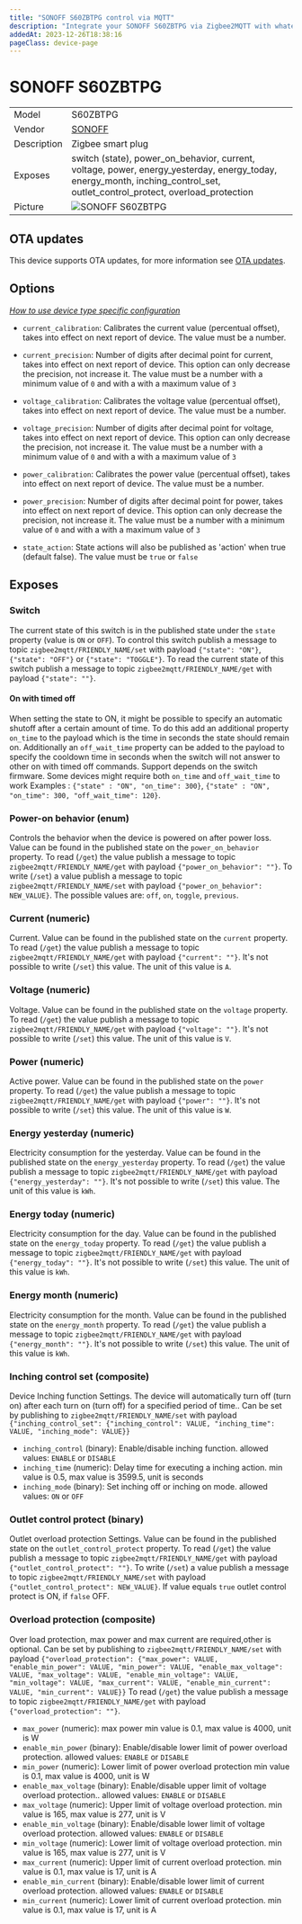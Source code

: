 ```yaml
---
title: "SONOFF S60ZBTPG control via MQTT"
description: "Integrate your SONOFF S60ZBTPG via Zigbee2MQTT with whatever smart home infrastructure you are using without the vendor's bridge or gateway."
addedAt: 2023-12-26T18:38:16
pageClass: device-page
---
```


<!-- !!!! -->
<!-- ATTENTION: This file is auto-generated through docgen! -->
<!-- You can only edit the "Notes"-Section between the two comment lines "Notes BEGIN" and "Notes END". -->
<!-- Do not use h1 or h2 heading within "## Notes"-Section. -->
<!-- !!!! -->

# SONOFF S60ZBTPG

|     |     |
|-----|-----|
| Model | S60ZBTPG  |
| Vendor  | [SONOFF](/supported-devices/#v=SONOFF)  |
| Description | Zigbee smart plug |
| Exposes | switch (state), power_on_behavior, current, voltage, power, energy_yesterday, energy_today, energy_month, inching_control_set, outlet_control_protect, overload_protection |
| Picture | ![SONOFF S60ZBTPG](https://www.zigbee2mqtt.io/images/devices/S60ZBTPG.png) |


<!-- Notes BEGIN: You can edit here. Add "## Notes" headline if not already present. -->


<!-- Notes END: Do not edit below this line -->


## OTA updates
This device supports OTA updates, for more information see [OTA updates](../guide/usage/ota_updates.md).


## Options
*[How to use device type specific configuration](../guide/configuration/devices-groups.md#specific-device-options)*

* `current_calibration`: Calibrates the current value (percentual offset), takes into effect on next report of device. The value must be a number.

* `current_precision`: Number of digits after decimal point for current, takes into effect on next report of device. This option can only decrease the precision, not increase it. The value must be a number with a minimum value of `0` and with a with a maximum value of `3`

* `voltage_calibration`: Calibrates the voltage value (percentual offset), takes into effect on next report of device. The value must be a number.

* `voltage_precision`: Number of digits after decimal point for voltage, takes into effect on next report of device. This option can only decrease the precision, not increase it. The value must be a number with a minimum value of `0` and with a with a maximum value of `3`

* `power_calibration`: Calibrates the power value (percentual offset), takes into effect on next report of device. The value must be a number.

* `power_precision`: Number of digits after decimal point for power, takes into effect on next report of device. This option can only decrease the precision, not increase it. The value must be a number with a minimum value of `0` and with a with a maximum value of `3`

* `state_action`: State actions will also be published as 'action' when true (default false). The value must be `true` or `false`


## Exposes

### Switch 
The current state of this switch is in the published state under the `state` property (value is `ON` or `OFF`).
To control this switch publish a message to topic `zigbee2mqtt/FRIENDLY_NAME/set` with payload `{"state": "ON"}`, `{"state": "OFF"}` or `{"state": "TOGGLE"}`.
To read the current state of this switch publish a message to topic `zigbee2mqtt/FRIENDLY_NAME/get` with payload `{"state": ""}`.

#### On with timed off
When setting the state to ON, it might be possible to specify an automatic shutoff after a certain amount of time. To do this add an additional property `on_time` to the payload which is the time in seconds the state should remain on.
Additionally an `off_wait_time` property can be added to the payload to specify the cooldown time in seconds when the switch will not answer to other on with timed off commands.
Support depends on the switch firmware. Some devices might require both `on_time` and `off_wait_time` to work
Examples : `{"state" : "ON", "on_time": 300}`, `{"state" : "ON", "on_time": 300, "off_wait_time": 120}`.

### Power-on behavior (enum)
Controls the behavior when the device is powered on after power loss.
Value can be found in the published state on the `power_on_behavior` property.
To read (`/get`) the value publish a message to topic `zigbee2mqtt/FRIENDLY_NAME/get` with payload `{"power_on_behavior": ""}`.
To write (`/set`) a value publish a message to topic `zigbee2mqtt/FRIENDLY_NAME/set` with payload `{"power_on_behavior": NEW_VALUE}`.
The possible values are: `off`, `on`, `toggle`, `previous`.

### Current (numeric)
Current.
Value can be found in the published state on the `current` property.
To read (`/get`) the value publish a message to topic `zigbee2mqtt/FRIENDLY_NAME/get` with payload `{"current": ""}`.
It's not possible to write (`/set`) this value.
The unit of this value is `A`.

### Voltage (numeric)
Voltage.
Value can be found in the published state on the `voltage` property.
To read (`/get`) the value publish a message to topic `zigbee2mqtt/FRIENDLY_NAME/get` with payload `{"voltage": ""}`.
It's not possible to write (`/set`) this value.
The unit of this value is `V`.

### Power (numeric)
Active power.
Value can be found in the published state on the `power` property.
To read (`/get`) the value publish a message to topic `zigbee2mqtt/FRIENDLY_NAME/get` with payload `{"power": ""}`.
It's not possible to write (`/set`) this value.
The unit of this value is `W`.

### Energy yesterday (numeric)
Electricity consumption for the yesterday.
Value can be found in the published state on the `energy_yesterday` property.
To read (`/get`) the value publish a message to topic `zigbee2mqtt/FRIENDLY_NAME/get` with payload `{"energy_yesterday": ""}`.
It's not possible to write (`/set`) this value.
The unit of this value is `kWh`.

### Energy today (numeric)
Electricity consumption for the day.
Value can be found in the published state on the `energy_today` property.
To read (`/get`) the value publish a message to topic `zigbee2mqtt/FRIENDLY_NAME/get` with payload `{"energy_today": ""}`.
It's not possible to write (`/set`) this value.
The unit of this value is `kWh`.

### Energy month (numeric)
Electricity consumption for the month.
Value can be found in the published state on the `energy_month` property.
To read (`/get`) the value publish a message to topic `zigbee2mqtt/FRIENDLY_NAME/get` with payload `{"energy_month": ""}`.
It's not possible to write (`/set`) this value.
The unit of this value is `kWh`.

### Inching control set (composite)
Device Inching function Settings. The device will automatically turn off (turn on) after each turn on (turn off) for a specified period of time..
Can be set by publishing to `zigbee2mqtt/FRIENDLY_NAME/set` with payload `{"inching_control_set": {"inching_control": VALUE, "inching_time": VALUE, "inching_mode": VALUE}}`
- `inching_control` (binary): Enable/disable inching function. allowed values: `ENABLE` or `DISABLE`
- `inching_time` (numeric): Delay time for executing a inching action. min value is 0.5, max value is 3599.5, unit is seconds
- `inching_mode` (binary): Set inching off or inching on mode. allowed values: `ON` or `OFF`

### Outlet control protect (binary)
Outlet overload protection Settings.
Value can be found in the published state on the `outlet_control_protect` property.
To read (`/get`) the value publish a message to topic `zigbee2mqtt/FRIENDLY_NAME/get` with payload `{"outlet_control_protect": ""}`.
To write (`/set`) a value publish a message to topic `zigbee2mqtt/FRIENDLY_NAME/set` with payload `{"outlet_control_protect": NEW_VALUE}`.
If value equals `true` outlet control protect is ON, if `false` OFF.

### Overload protection (composite)
Over load protection, max power and max current are required,other is optional.
Can be set by publishing to `zigbee2mqtt/FRIENDLY_NAME/set` with payload `{"overload_protection": {"max_power": VALUE, "enable_min_power": VALUE, "min_power": VALUE, "enable_max_voltage": VALUE, "max_voltage": VALUE, "enable_min_voltage": VALUE, "min_voltage": VALUE, "max_current": VALUE, "enable_min_current": VALUE, "min_current": VALUE}}`
To read (`/get`) the value publish a message to topic `zigbee2mqtt/FRIENDLY_NAME/get` with payload `{"overload_protection": ""}`.
- `max_power` (numeric): max power min value is 0.1, max value is 4000, unit is W
- `enable_min_power` (binary): Enable/disable lower limit of power overload protection. allowed values: `ENABLE` or `DISABLE`
- `min_power` (numeric): Lower limit of power overload protection min value is 0.1, max value is 4000, unit is W
- `enable_max_voltage` (binary): Enable/disable upper limit of voltage overload protection.. allowed values: `ENABLE` or `DISABLE`
- `max_voltage` (numeric): Upper limit of voltage overload protection. min value is 165, max value is 277, unit is V
- `enable_min_voltage` (binary): Enable/disable lower limit of voltage overload protection. allowed values: `ENABLE` or `DISABLE`
- `min_voltage` (numeric): Lower limit of voltage overload protection. min value is 165, max value is 277, unit is V
- `max_current` (numeric): Upper limit of current overload protection. min value is 0.1, max value is 17, unit is A
- `enable_min_current` (binary): Enable/disable lower limit of current overload protection. allowed values: `ENABLE` or `DISABLE`
- `min_current` (numeric): Lower limit of current overload protection. min value is 0.1, max value is 17, unit is A

